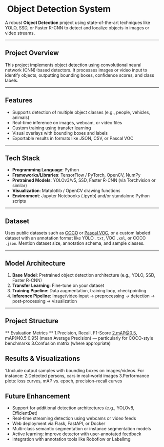 # ​ Object Detection System

A robust **Object Detection** project using state-of-the-art techniques like YOLO, SSD, or Faster R-CNN to detect and localize objects in images or video streams.

---

## Project Overview

This project implements object detection using convolutional neural network (CNN)-based detectors. It processes images or video input to identify objects, outputting bounding boxes, confidence scores, and class labels.

---

## Features

- Supports detection of multiple object classes (e.g., people, vehicles, animals)
- Real-time inference on images, webcam, or video files
- Custom training using transfer learning
- Visual overlays with bounding boxes and labels
- Exportable results in formats like JSON, CSV, or Pascal VOC

---

## Tech Stack

- **Programming Language**: Python  
- **Frameworks/Libraries**: TensorFlow / PyTorch, OpenCV, NumPy  
- **Pretrained Models**: YOLOv3/v5, SSD, Faster R-CNN (via Torchvision or similar)  
- **Visualization**: Matplotlib / OpenCV drawing functions  
- **Environment**: Jupyter Notebooks (.ipynb) and/or standalone Python scripts

---

## Dataset

Uses public datasets such as [COCO](https://cocodataset.org/) or [Pascal VOC](http://host.robots.ox.ac.uk/pascal/VOC/), or a custom labeled dataset with an annotation format like YOLO `.txt`, VOC `.xml`, or COCO `.json`. Mention dataset size, annotation schema, and sample classes.

---

## Model Architecture

1. **Base Model**: Pretrained object detection architecture (e.g., YOLO, SSD, Faster R-CNN)
2. **Transfer Learning**: Fine-tune on your dataset
3. **Training Pipeline**: Data augmentation, training loop, checkpointing
4. **Inference Pipeline**: Image/video input → preprocessing → detection → post-processing → visualization

---

## Project Structure

 ** Evaluation Metrics **
 1.Precision, Recall, F1-Score
 2.mAP@0.5, mAP@[0.5:0.95] (mean Average Precision) — particularly for COCO-style benchmarks
 3.Confusion matrix (where appropriate)

 
 ## Results & Visualizations
 1.Include output samples with bounding boxes on images/videos. For instance:
 2.Detected persons, cars in real-world images
 3.Performance plots: loss curves, mAP vs. epoch, precision–recall curves


 ## Future Enhancement ##
   * Support for additional detection architectures (e.g., YOLOv8, EfficientDet)
   * Real-time streaming detection using webcams or video feeds
   * Web deployment via Flask, FastAPI, or Docker
   * Multi-class semantic segmentation or instance segmentation models
   * Active learning: improve detector with user-annotated feedback
   * Integration with annotation tools like Roboflow or LabelImg


